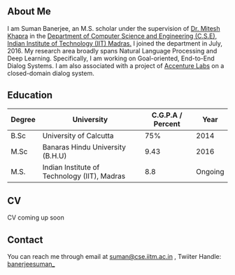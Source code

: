 ## About Me
I am Suman Banerjee, an M.S. scholar under the supervision of [Dr. Mitesh Khapra](http://www.cse.iitm.ac.in/~miteshk/) in the [Department of Computer Science and Engineering (C.S.E), Indian Institute of Technology (IIT) Madras.](http://www.cse.iitm.ac.in/) I joined the department in July, 2016. My research area broadly spans Natural Language Processing and Deep Learning. Specifically, I am working on Goal-oriented, End-to-End Dialog Systems. I am also associated with a project of [Accenture Labs](https://www.accenture.com/us-en/accenture-technology-labs-index) on a closed-domain dialog system. 

## Education

Degree | University | C.G.P.A / Percent | Year
------------ | ------------- | ------------- | -------------
B.Sc | University of Calcutta | 75% | 2014
M.Sc | Banaras Hindu University (B.H.U) | 9.43 | 2016 
M.S. | Indian Institute of Technology (IIT), Madras | 8.8 | Ongoing


## CV

CV coming up soon

## Contact

You can reach me through email at suman@cse.iitm.ac.in , 
Twiiter Handle: [banerjeesuman_](https://twitter.com/banerjeesuman_)

